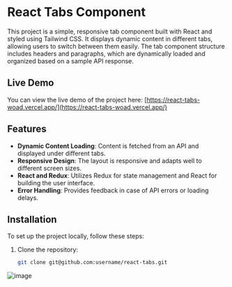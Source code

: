 # React Tabs Component

This project is a simple, responsive tab component built with React and styled using Tailwind CSS. It displays dynamic content in different tabs, allowing users to switch between them easily. The tab component structure includes headers and paragraphs, which are dynamically loaded and organized based on a sample API response.

## Live Demo

You can view the live demo of the project here: [https://react-tabs-woad.vercel.app/](https://react-tabs-woad.vercel.app/)

## Features

- **Dynamic Content Loading**: Content is fetched from an API and displayed under different tabs.
- **Responsive Design**: The layout is responsive and adapts well to different screen sizes.
- **React and Redux**: Utilizes Redux for state management and React for building the user interface.
- **Error Handling**: Provides feedback in case of API errors or loading delays.

## Installation

To set up the project locally, follow these steps:

1. Clone the repository:
   ```bash
   git clone git@github.com:username/react-tabs.git

![image](https://github.com/user-attachments/assets/4dac36f2-470c-493d-a370-4ab924c9bc94)
